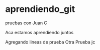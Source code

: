 # aprendiendo_git
pruebas con Juan C

Aca estamos aprendiendo juntos



Agregando lineas de prueba
Otra Prueba jc